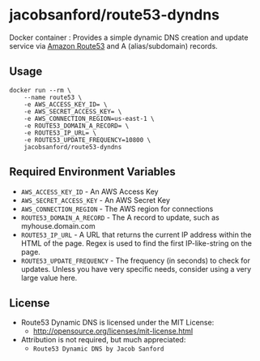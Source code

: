 # jacobsanford/route53-dyndns
Docker container : Provides a simple dynamic DNS creation and update service via [Amazon Route53](http://aws.amazon.com/route53/) and A (alias/subdomain) records.

## Usage
```
docker run --rm \
    --name route53 \
    -e AWS_ACCESS_KEY_ID= \
    -e AWS_SECRET_ACCESS_KEY= \
    -e AWS_CONNECTION_REGION=us-east-1 \
    -e ROUTE53_DOMAIN_A_RECORD= \
    -e ROUTE53_IP_URL= \
    -e ROUTE53_UPDATE_FREQUENCY=10800 \
    jacobsanford/route53-dyndns
```

## Required Environment Variables
* `AWS_ACCESS_KEY_ID` - An AWS Access Key
* `AWS_SECRET_ACCESS_KEY` - An AWS Secret Key
* `AWS_CONNECTION_REGION` - The AWS region for connections
* `ROUTE53_DOMAIN_A_RECORD` - The A record to update, such as myhouse.domain.com
* `ROUTE53_IP_URL` - A URL that returns the current IP address within the HTML of the page. Regex is used to find the first IP-like-string on the page.
* `ROUTE53_UPDATE_FREQUENCY` - The frequency (in seconds) to check for updates. Unless you have very specific needs, consider using a very large value here.

## License
- Route53 Dynamic DNS is licensed under the MIT License:
  - http://opensource.org/licenses/mit-license.html
- Attribution is not required, but much appreciated:
  - `Route53 Dynamic DNS by Jacob Sanford`

